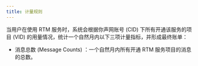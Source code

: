 ```yaml
---
title: 计量规则
---
```


当用户在使用 RTM 服务时，系统会根据你声网账号 (CID) 下所有开通该服务的项目 (VID) 的用量情况，统计一个自然月内以下三项计量指标，并形成最终账单：
- 消息总数 (Message Counts) ：一个自然月内所有开通 RTM 服务项目的消息的总数。



